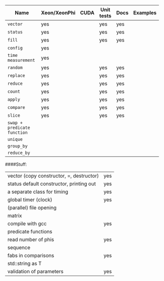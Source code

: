 |Name|Xeon/XeonPhi|CUDA|Unit tests|Docs|Examples|
|---|---|---|---|---|---|
|`vector`|yes||yes|yes
|`status`|yes||yes|yes
|`fill`|yes||yes|yes
|`config`|yes|
|`time measurement`|yes|
|`random`|yes||yes|yes|
|`replace`|yes||yes|yes|
|`reduce`|yes||yes|yes|
|`count`|yes||yes|yes|
|`apply`|yes||yes|yes|
|`compare`|yes||yes|yes|
|`slice`|yes||yes|yes|
|`swap + predicate function`|
|`unique`|
|`group_by`|
|`reduce_by`|

####Stuff:

|||
|---|---|
|vector (copy constructor, =, destructor)|yes|
|status default constructor, printing out|yes|
|a separate class for timing|yes|
|global timer (clock)|yes|
|(parallel) file opening||
|matrix||
|compile with gcc|yes|
|predicate functions||
|read number of phis|yes|
|sequence||
|fabs in comparisons|yes|
|std::string as T||
|validation of parameters|yes|
